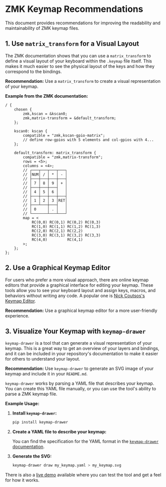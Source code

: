 # ZMK Keymap Recommendations

This document provides recommendations for improving the readability and maintainability of ZMK keymap files.

## 1. Use `matrix_transform` for a Visual Layout

The ZMK documentation shows that you can use a `matrix_transform` to define a visual layout of your keyboard within the `.keymap` file itself. This makes it much easier to see the physical layout of the keys and how they correspond to the bindings.

**Recommendation:** Use a `matrix_transform` to create a visual representation of your keymap.

**Example from the ZMK documentation:**

```dts
/ {
    chosen {
        zmk,kscan = &kscan0;
        zmk,matrix-transform = &default_transform;
    };

    kscan0: kscan {
        compatible = "zmk,kscan-gpio-matrix";
        // define row-gpios with 5 elements and col-gpios with 4...
    };

    default_transform: matrix_transform {
        compatible = "zmk,matrix-transform";
        rows = <5>;
        columns = <4>;
        // ┌───┬───┬───┬───┐
        // │NUM│ / │ * │ - │
        // ├───┼───┼───┼───┤
        // │ 7 │ 8 │ 9 │ + │
        // ├───┼───┼───┤   │
        // │ 4 │ 5 │ 6 │   │
        // ├───┼───┼───┼───┤
        // │ 1 │ 2 │ 3 │RET│
        // ├───┴───┼───┤   │
        // │ 0     │ . │   │
        // └───────┴───┴───┘
        map = <
            RC(0,0) RC(0,1) RC(0,2) RC(0,3)
            RC(1,0) RC(1,1) RC(1,2) RC(1,3)
            RC(2,0) RC(2,1) RC(2,2)
            RC(3,0) RC(3,1) RC(3,2) RC(3,3)
            RC(4,0)         RC(4,1)
        >;
    };
};
```

## 2. Use a Graphical Keymap Editor

For users who prefer a more visual approach, there are online keymap editors that provide a graphical interface for editing your keymap. These tools allow you to see your keyboard layout and assign keys, macros, and behaviors without writing any code. A popular one is [Nick Coutsos's Keymap Editor](https://nickcoutsos.github.io/keymap-editor/).

**Recommendation:** Use a graphical keymap editor for a more user-friendly experience.

## 3. Visualize Your Keymap with `keymap-drawer`

`keymap-drawer` is a tool that can generate a visual representation of your keymap. This is a great way to get an overview of your layers and bindings, and it can be included in your repository's documentation to make it easier for others to understand your layout.

**Recommendation:** Use `keymap-drawer` to generate an SVG image of your keymap and include it in your `README.md`.

`keymap-drawer` works by parsing a YAML file that describes your keymap. You can create this YAML file manually, or you can use the tool's ability to parse a ZMK keymap file.

**Example Usage:**

1.  **Install `keymap-drawer`:**

    ```bash
    pip install keymap-drawer
    ```

2.  **Create a YAML file to describe your keymap:**

    You can find the specification for the YAML format in the [`keymap-drawer` documentation](https://github.com/caksoylar/keymap-drawer/blob/main/KEYMAP_SPEC.md).

3.  **Generate the SVG:**

    ```bash
    keymap-drawer draw my_keymap.yaml > my_keymap.svg
    ```

There is also a [live demo](https://caksoylar.github.io/keymap-drawer/app/) available where you can test the tool and get a feel for how it works.
